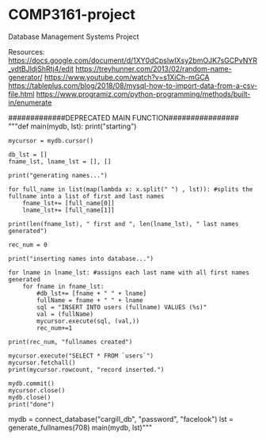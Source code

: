 # COMP3161-project
Database Management Systems Project


Resources:
https://docs.google.com/document/d/1XY0dCpslwIXsy2bmOJK7sGCPvNYR_ydtBJldjShRtj4/edit
https://treyhunner.com/2013/02/random-name-generator/
https://www.youtube.com/watch?v=s1XiCh-mGCA
https://tableplus.com/blog/2018/08/mysql-how-to-import-data-from-a-csv-file.html
https://www.programiz.com/python-programming/methods/built-in/enumerate


#############DEPRECATED MAIN FUNCTION################
"""def main(mydb, lst):
    print("starting")

    mycursor = mydb.cursor()

    db_lst = []
    fname_lst, lname_lst = [], []

    print("generating names...")

    for full_name in list(map(lambda x: x.split(" ") , lst)): #splits the fullname into a list of first and last names
        fname_lst+= [full_name[0]]
        lname_lst+= [full_name[1]]

    print(len(fname_lst), " first and ", len(lname_lst), " last names generated")

    rec_num = 0

    print("inserting names into database...")

    for lname in lname_lst: #assigns each last name with all first names generated
        for fname in fname_lst:
            #db_lst+= [fname + " " + lname]
            fullName = fname + " " + lname
            sql = "INSERT INTO users (fullname) VALUES (%s)"
            val = (fullName)
            mycursor.execute(sql, (val,))
            rec_num+=1
        
    print(rec_num, "fullnames created")

    mycursor.execute("SELECT * FROM `users`")
    mycursor.fetchall()
    print(mycursor.rowcount, "record inserted.")

    mydb.commit()
    mycursor.close()
    mydb.close()
    print("done")

mydb = connect_database("cargill_db", "password", "facelook")
lst = generate_fullnames(708)
main(mydb, lst)"""